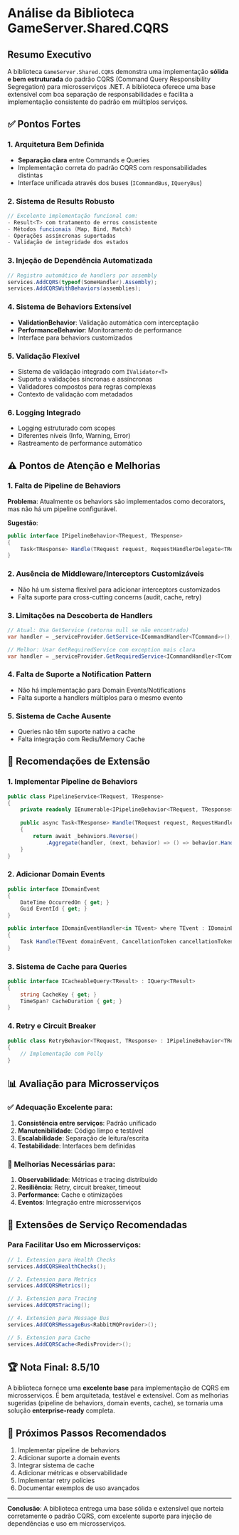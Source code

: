 # Análise da Biblioteca GameServer.Shared.CQRS

## Resumo Executivo

A biblioteca `GameServer.Shared.CQRS` demonstra uma implementação **sólida e bem estruturada** do padrão CQRS (Command Query Responsibility Segregation) para microsserviços .NET. A biblioteca oferece uma base extensível com boa separação de responsabilidades e facilita a implementação consistente do padrão em múltiplos serviços.

## ✅ Pontos Fortes

### 1. **Arquitetura Bem Definida**
- **Separação clara** entre Commands e Queries
- Implementação correta do padrão CQRS com responsabilidades distintas
- Interface unificada através dos buses (`ICommandBus`, `IQueryBus`)

### 2. **Sistema de Results Robusto**
```csharp
// Excelente implementação funcional com:
- Result<T> com tratamento de erros consistente
- Métodos funcionais (Map, Bind, Match)
- Operações assíncronas suportadas
- Validação de integridade dos estados
```

### 3. **Injeção de Dependência Automatizada**
```csharp
// Registro automático de handlers por assembly
services.AddCQRS(typeof(SomeHandler).Assembly);
services.AddCQRSWithBehaviors(assemblies);
```

### 4. **Sistema de Behaviors Extensível**
- **ValidationBehavior**: Validação automática com interceptação
- **PerformanceBehavior**: Monitoramento de performance
- Interface para behaviors customizados

### 5. **Validação Flexível**
- Sistema de validação integrado com `IValidator<T>`
- Suporte a validações síncronas e assíncronas
- Validadores compostos para regras complexas
- Contexto de validação com metadados

### 6. **Logging Integrado**
- Logging estruturado com scopes
- Diferentes níveis (Info, Warning, Error)
- Rastreamento de performance automático

## ⚠️ Pontos de Atenção e Melhorias

### 1. **Falta de Pipeline de Behaviors**
**Problema**: Atualmente os behaviors são implementados como decorators, mas não há um pipeline configurável.

**Sugestão**:
```csharp
public interface IPipelineBehavior<TRequest, TResponse>
{
    Task<TResponse> Handle(TRequest request, RequestHandlerDelegate<TResponse> next, CancellationToken cancellationToken);
}
```

### 2. **Ausência de Middleware/Interceptors Customizáveis**
- Não há um sistema flexível para adicionar interceptors customizados
- Falta suporte para cross-cutting concerns (audit, cache, retry)

### 3. **Limitações na Descoberta de Handlers**
```csharp
// Atual: Usa GetService (retorna null se não encontrado)
var handler = _serviceProvider.GetService<ICommandHandler<TCommand>>();

// Melhor: Usar GetRequiredService com exception mais clara
var handler = _serviceProvider.GetRequiredService<ICommandHandler<TCommand>>();
```

### 4. **Falta de Suporte a Notification Pattern**
- Não há implementação para Domain Events/Notifications
- Falta suporte a handlers múltiplos para o mesmo evento

### 5. **Sistema de Cache Ausente**
- Queries não têm suporte nativo a cache
- Falta integração com Redis/Memory Cache

## 🔧 Recomendações de Extensão

### 1. **Implementar Pipeline de Behaviors**
```csharp
public class PipelineService<TRequest, TResponse>
{
    private readonly IEnumerable<IPipelineBehavior<TRequest, TResponse>> _behaviors;
    
    public async Task<TResponse> Handle(TRequest request, RequestHandlerDelegate<TResponse> handler)
    {
        return await _behaviors.Reverse()
            .Aggregate(handler, (next, behavior) => () => behavior.Handle(request, next))();
    }
}
```

### 2. **Adicionar Domain Events**
```csharp
public interface IDomainEvent
{
    DateTime OccurredOn { get; }
    Guid EventId { get; }
}

public interface IDomainEventHandler<in TEvent> where TEvent : IDomainEvent
{
    Task Handle(TEvent domainEvent, CancellationToken cancellationToken);
}
```

### 3. **Sistema de Cache para Queries**
```csharp
public interface ICacheableQuery<TResult> : IQuery<TResult>
{
    string CacheKey { get; }
    TimeSpan? CacheDuration { get; }
}
```

### 4. **Retry e Circuit Breaker**
```csharp
public class RetryBehavior<TRequest, TResponse> : IPipelineBehavior<TRequest, TResponse>
{
    // Implementação com Polly
}
```

## 📊 Avaliação para Microsserviços

### ✅ Adequação Excelente para:
1. **Consistência entre serviços**: Padrão unificado
2. **Manutenibilidade**: Código limpo e testável
3. **Escalabilidade**: Separação de leitura/escrita
4. **Testabilidade**: Interfaces bem definidas

### 🔄 Melhorias Necessárias para:
1. **Observabilidade**: Métricas e tracing distribuído
2. **Resiliência**: Retry, circuit breaker, timeout
3. **Performance**: Cache e otimizações
4. **Eventos**: Integração entre microsserviços

## 🎯 Extensões de Serviço Recomendadas

### Para Facilitar Uso em Microsserviços:

```csharp
// 1. Extension para Health Checks
services.AddCQRSHealthChecks();

// 2. Extension para Metrics
services.AddCQRSMetrics();

// 3. Extension para Tracing
services.AddCQRSTracing();

// 4. Extension para Message Bus
services.AddCQRSMessageBus<RabbitMQProvider>();

// 5. Extension para Cache
services.AddCQRSCache<RedisProvider>();
```

## 🏆 Nota Final: **8.5/10**

A biblioteca fornece uma **excelente base** para implementação de CQRS em microsserviços. É bem arquitetada, testável e extensível. Com as melhorias sugeridas (pipeline de behaviors, domain events, cache), se tornaria uma solução **enterprise-ready** completa.

## 🚀 Próximos Passos Recomendados

1. Implementar pipeline de behaviors
2. Adicionar suporte a domain events
3. Integrar sistema de cache
4. Adicionar métricas e observabilidade
5. Implementar retry policies
6. Documentar exemplos de uso avançados

---

**Conclusão**: A biblioteca entrega uma base sólida e extensível que norteia corretamente o padrão CQRS, com excelente suporte para injeção de dependências e uso em microsserviços.
